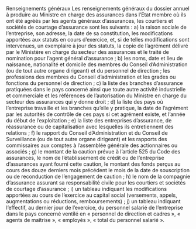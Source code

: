 Renseignements généraux
Les renseignements généraux du dossier annuel à produire au Ministre en charge des assurances dans l’Etat membre où ils ont été agréés par les agents généraux d’assurances, les courtiers et sociétés de courtage d’assurance sont les suivants :
a) la raison sociale de l’entreprise, son adresse, la date de sa constitution, les modifications apportées aux statuts en cours d’exercice, et, si de telles modifications sont intervenues, un exemplaire à jour des statuts, la copie de l’agrément délivré par le Ministère en charge du secteur des assurances et le traité de nomination pour l’agent général d’assurance ;
b) les noms, date et lieu de naissance, nationalité et domicile des membres du Conseil d’Administration (ou de tout autre organe dirigeant) et du personnel de direction ; les professions des membres du Conseil d’administration et les grades ou fonctions du personnel de direction ;
c) la liste des branches d’assurance pratiquées dans le pays concerné ainsi que toute autre activité industrielle et commerciale et les références de l’autorisation du Ministre en charge du secteur des assurances qui y donne droit ;
d) la liste des pays où l’entreprise travaille et les branches qu’elle y pratique, la date de l’agrément par les autorités de contrôle de ces pays si cet agrément existe, et l’année du début de l’exploitation ;
e) la liste des entreprises d’assurance, de réassurance ou de capitalisation avec lesquelles ils entretiennent des relations ;
f) le rapport du Conseil d’Administration et du Conseil de Surveillance (ou de tout autre organe dirigeant) et les rapports des commissaires aux comptes à l’assemblée générale des actionnaires ou associés ;
g) le montant de la caution prévue à l’article 525 du Code des assurances, le nom de l’établissement de crédit ou de l’entreprise d’assurances ayant fourni cette caution, le montant des fonds perçus au cours des douze derniers mois précédent le mois de la date de souscription ou de reconduction de l’engagement de caution ;
h) le nom de la compagnie d’assurance assurant sa responsabilité civile pour les courtiers et sociétés de courtage d’assurance ;
i) un tableau indiquant les modifications apportées au cours de l’exercice au capital social (versements, appels, augmentations ou réductions, remboursements) ;
j) un tableau indiquant l’effectif, au dernier jour de l’exercice, du personnel salarié de l’entreprise dans le pays concerné ventilé en « personnel de direction et cadres », « agents de maîtrise », « employés », « total du personnel salarié ».